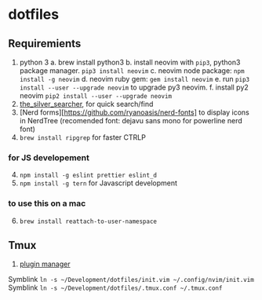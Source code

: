 # dotfiles

## Requiremients
1. python 3
  a. brew install python3
  b. install neovim with `pip3`, python3 package manager. `pip3 install neovim`
  c. neovim node package: `npm install -g neovim`
  d. neovim ruby gem: `gem install neovim`
  e. run `pip3 install --user --upgrade neovim` to upgrade py3 neovim.
  f. install py2 neovim `pip2 install --user --upgrade neovim`
2. [the_silver_searcher](https://github.com/ggreer/the_silver_searcher), for quick search/find
3. [Nerd forms][https://github.com/ryanoasis/nerd-fonts] to display icons in NerdTree (recomended font: dejavu sans mono for powerline nerd font)
4. `brew install ripgrep` for faster CTRLP

### for JS developement
4. `npm install -g eslint prettier eslint_d`
5. `npm install -g tern` for Javascript development


### to use this on a mac
6. `brew install reattach-to-user-namespace`

## Tmux
1. [plugin manager](https://github.com/tmux-plugins/tpm)

Symblink `ln -s ~/Development/dotfiles/init.vim ~/.config/nvim/init.vim`
Symblink `ln -s ~/Development/dotfiles/.tmux.conf ~/.tmux.conf`

